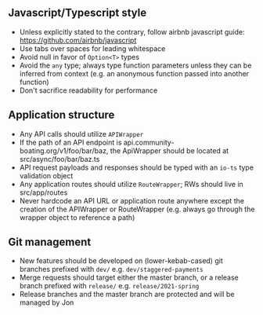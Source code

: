 ## Javascript/Typescript style

- Unless explicitly stated to the contrary, follow airbnb javascript guide:  https://github.com/airbnb/javascript
- Use tabs over spaces for leading whitespace
- Avoid null in favor of `Option<T>` types
- Avoid the `any` type; always type function parameters unless they can be inferred from context (e.g. an anonymous function passed into another function)
- Don't sacrifice readability for performance

## Application structure
- Any API calls should utilize `APIWrapper`
- If the path of an API endpoint is api.community-boating.org/v1/foo/bar/baz, the ApiWrapper should be located at src/async/foo/bar/baz.ts
- API request payloads and responses should be typed with an `io-ts` type validation object
- Any application routes should utilize `RouteWrapper`; RWs should live in src/app/routes
- Never hardcode an API URL or application route anywhere except the creation of the APIWrapper or RouteWrapper (e.g. always go through the wrapper object to reference a path)

## Git management
- New features should be developed on (lower-kebab-cased) git branches prefixed with `dev/` e.g. `dev/staggered-payments`
- Merge requests should target either the master branch, or a release branch prefixed with `release/` e.g. `release/2021-spring`
- Release branches and the master branch are protected and will be managed by Jon